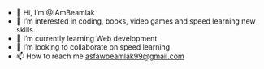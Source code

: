 - 👋 Hi, I’m @IAmBeamlak
- 👀 I’m interested in coding, books, video games and speed learning new skills.
- 🌱 I’m currently learning Web development
- 💞️ I’m looking to collaborate on speed learning
- 📫 How to reach me asfawbeamlak99@gmail.com


<!---
IAmBeamlak/IAmBeamlak is a ✨ special ✨ repository because its `README.md` (this file) appears on your GitHub profile.
You can click the Preview link to take a look at your changes.
--->
